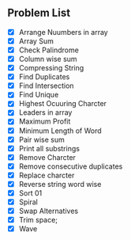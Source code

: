 ## Problem List

- [x] Arrange Nuumbers in array
- [x] Array Sum
- [x] Check Palindrome
- [x] Column wise sum
- [x] Compressing String
- [x] Find Duplicates
- [x] Find Intersection 
- [x] Find Unique
- [x] Highest Ocuuring Charcter
- [x] Leaders in array
- [x] Maximum Profit
- [x] Minimum Length of Word
- [x] Pair wise sum
- [x] Print all substrings
- [x] Remove Charcter
- [x] Remove consecutive duplicates
- [x] Replace charcter
- [x] Reverse string word wise
- [x] Sort 01
- [x] Spiral
- [x] Swap Alternatives
- [x] Trim space;
- [x] Wave 